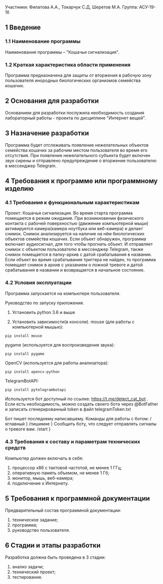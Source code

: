 Участники: Филатова А.А., Токарчук С.Д, Шеретов М.А.
Группа: АСУ-19-1б

## 1 Введение
### 1.1 Наименование программы
Наименование программы – "Кошачья сигнализация".

### 1.2 Краткая характеристика области применения
Программа предназначена для защиты от вторжения в рабочую зону пользователя инородных биологических организмов семейства кошачих.

## 2 Основания для разработки
Основанием для разработки послужила необходимость создания лабораторный работы - проекта по дисциплине "Интернет вещей".

## 3 Назначение разработки
Программа будет отслеживать появление нежелательных объектов семейства кошачих за рабочим местом пользователя во время его отсутствия. При появление нежелательного субъекта будет включен звук сирены и отправлено предупреждение о вторжение пользователю в мессенджер Telegram.

## 4 Требования к программе или программному изделию
### 4.1 Требования к функциональным характеристикам
Проект: Кошачья сигнализация. 
Во время старта программа помещается в режим ожидания. При возникновении физического контакта с рабочей поверхностью (движение компьютерной мыши) активируется камера(камера ноутбука или  веб-камера) и делает снимок. Снимок анализируется на наличие на нём биологических объектов семейства кошачих. Если объект обнаружен, программа включает аудиосигнал, для того чтобы прогнать объект. И отправляет снимок с объектом пользователю в мессенджер Telegram, также снимок помещается в папку-архив с датой срабатывания в названии. Если объект во время срабатывания триггера не найден, то программа помещает снимок в архив с указанием о ложной тревоге и датой срабатывания в названии и возвращается в начальное состояние.

### 4.2 Условия эксплуатации
Программа запускается на компьютере пользователя. 

Руководство по запуску приложения.

1. Установить python 3.6 и выше

2. Установить зависимости(в консоли). 
mouse (для работы с компьютерной мышью):
```
pip install mouse
```
pygame (используется для воспроизведения звука):
```
pip install pygame
```
OpenCV (используется для работы анализатора):
```
pip install opencv-python
```
TelegramBotAPI:
```
pip install pytelegrambotapi
```

Используется бот доступный по ссылке: https://t.me/detect_cat_bot .
Если есть необходимость, можно создать своего бота через @BotFather и записать сгенерированный token в файл telegramToken.txt

Бот пишет последнему написавшему. 
Команды для работы с ботом: 
/яглавный } 
/пишимне  } Сообщить боту, что следует отправлять сигналы о тревоге вам.
/start    }

### 4.3 Требования к составу и параметрам технических средств
Компьютер должен включать в себя:
1. процессор x86 с тактовой частотой, не менее 1 ГГц;
2. оперативную память объемом, не менее 1 Гб;
3. монитор, мышь, веб-камера;
4. подключение к Интернету.

## 5 Требования к программной документации
Предварительный состав программной документации:
1. техническое задание;
2. программа;
3. руководство пользователя.

## 6 Стадии и этапы разработки
Разработка должна быть проведена в 3 стадии:
1. анализ задачи;
2. технический проект;
3. тестирование.

